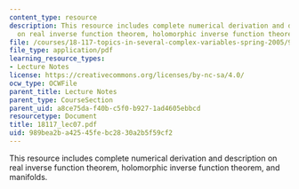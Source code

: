 ```yaml
---
content_type: resource
description: This resource includes complete numerical derivation and description
  on real inverse function theorem, holomorphic inverse function theorem, and manifolds.
file: /courses/18-117-topics-in-several-complex-variables-spring-2005/989bea2ba42545febc2830a2b5f59cf2_18117_lec07.pdf
file_type: application/pdf
learning_resource_types:
- Lecture Notes
license: https://creativecommons.org/licenses/by-nc-sa/4.0/
ocw_type: OCWFile
parent_title: Lecture Notes
parent_type: CourseSection
parent_uid: a8ce75da-f40b-c5f0-b927-1ad4605ebbcd
resourcetype: Document
title: 18117_lec07.pdf
uid: 989bea2b-a425-45fe-bc28-30a2b5f59cf2
---
```

This resource includes complete numerical derivation and description on real inverse function theorem, holomorphic inverse function theorem, and manifolds.